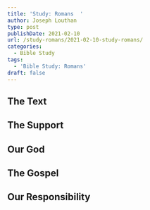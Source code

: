 ```yaml
---
title: 'Study: Romans  '
author: Joseph Louthan
type: post
publishDate: 2021-02-10
url: /study-romans/2021-02-10-study-romans/
categories:
  - Bible Study
tags:
  - 'Bible Study: Romans'
draft: false
---
```

## The Text

## The Support

## Our God

## The Gospel

## Our Responsibility

